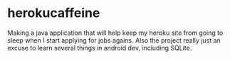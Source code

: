 # herokucaffeine

Making a java application that will help keep my heroku site from going to sleep when I start applying for jobs agains.  Also the project really just an excuse to learn several things in android dev, including SQLite.
